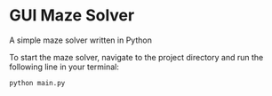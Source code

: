# GUI Maze Solver

A simple maze solver written in Python

To start the maze solver, navigate to the project directory and run the following line in your terminal:

```sh
python main.py
```